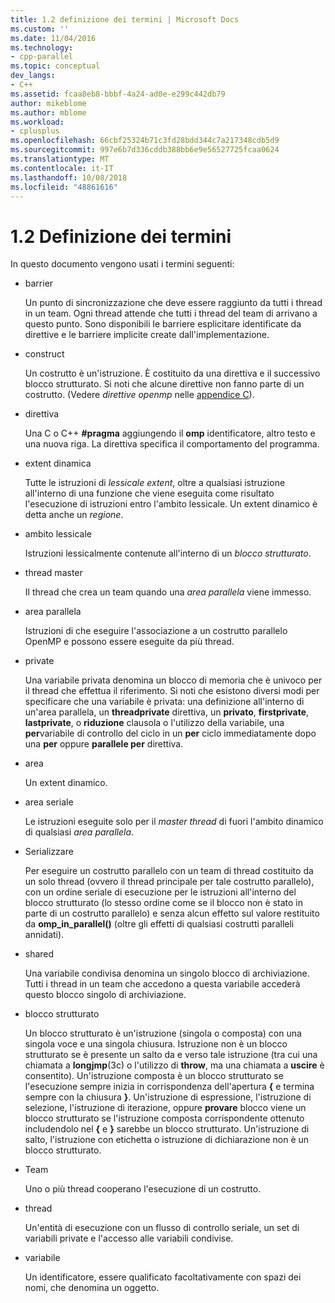 ```yaml
---
title: 1.2 definizione dei termini | Microsoft Docs
ms.custom: ''
ms.date: 11/04/2016
ms.technology:
- cpp-parallel
ms.topic: conceptual
dev_langs:
- C++
ms.assetid: fcaa8eb8-bbbf-4a24-ad0e-e299c442db79
author: mikeblome
ms.author: mblome
ms.workload:
- cplusplus
ms.openlocfilehash: 66cbf25324b71c3fd28bdd344c7a217348cdb5d9
ms.sourcegitcommit: 997e6b7d336cddb388bb6e9e56527725fcaa0624
ms.translationtype: MT
ms.contentlocale: it-IT
ms.lasthandoff: 10/08/2018
ms.locfileid: "48861616"
---
```

# <a name="12-definition-of-terms"></a>1.2 Definizione dei termini

In questo documento vengono usati i termini seguenti:

- barrier

   Un punto di sincronizzazione che deve essere raggiunto da tutti i thread in un team.  Ogni thread attende che tutti i thread del team di arrivano a questo punto. Sono disponibili le barriere esplicitare identificate da direttive e le barriere implicite create dall'implementazione.

- construct

   Un costrutto è un'istruzione. È costituito da una direttiva e il successivo blocco strutturato. Si noti che alcune direttive non fanno parte di un costrutto. (Vedere *direttive openmp* nelle [appendice C](../../parallel/openmp/c-openmp-c-and-cpp-grammar.md)).

- direttiva

   Una C o C++ **#pragma** aggiungendo il **omp** identificatore, altro testo e una nuova riga. La direttiva specifica il comportamento del programma.

- extent dinamica

   Tutte le istruzioni di *lessicale extent*, oltre a qualsiasi istruzione all'interno di una funzione che viene eseguita come risultato l'esecuzione di istruzioni entro l'ambito lessicale. Un extent dinamico è detta anche un *regione*.

- ambito lessicale

   Istruzioni lessicalmente contenute all'interno di un *blocco strutturato*.

- thread master

   Il thread che crea un team quando una *area parallela* viene immesso.

- area parallela

   Istruzioni di che eseguire l'associazione a un costrutto parallelo OpenMP e possono essere eseguite da più thread.

- private

   Una variabile privata denomina un blocco di memoria che è univoco per il thread che effettua il riferimento. Si noti che esistono diversi modi per specificare che una variabile è privata: una definizione all'interno di un'area parallela, un **threadprivate** direttiva, un **privato**, **firstprivate**, **lastprivate**, o **riduzione** clausola o l'utilizzo della variabile, una **per**variabile di controllo del ciclo in un **per** ciclo immediatamente dopo una **per** oppure **parallele per** direttiva.

- area

   Un extent dinamico.

- area seriale

   Le istruzioni eseguite solo per il *master thread* di fuori l'ambito dinamico di qualsiasi *area parallela*.

- Serializzare

   Per eseguire un costrutto parallelo con un team di thread costituito da un solo thread (ovvero il thread principale per tale costrutto parallelo), con un ordine seriale di esecuzione per le istruzioni all'interno del blocco strutturato (lo stesso ordine come se il blocco non è stato in parte di un costrutto parallelo) e senza alcun effetto sul valore restituito da **omp_in_parallel()** (oltre gli effetti di qualsiasi costrutti paralleli annidati).

- shared

   Una variabile condivisa denomina un singolo blocco di archiviazione. Tutti i thread in un team che accedono a questa variabile accederà questo blocco singolo di archiviazione.

- blocco strutturato

   Un blocco strutturato è un'istruzione (singola o composta) con una singola voce e una singola chiusura. Istruzione non è un blocco strutturato se è presente un salto da e verso tale istruzione (tra cui una chiamata a **longjmp**(3c) o l'utilizzo di **throw**, ma una chiamata a **uscire** è consentito). Un'istruzione composta è un blocco strutturato se l'esecuzione sempre inizia in corrispondenza dell'apertura **{** e termina sempre con la chiusura **}**. Un'istruzione di espressione, l'istruzione di selezione, l'istruzione di iterazione, oppure **provare** blocco viene un blocco strutturato se l'istruzione composta corrispondente ottenuto includendolo nel **{** e **}** sarebbe un blocco strutturato. Un'istruzione di salto, l'istruzione con etichetta o istruzione di dichiarazione non è un blocco strutturato.

- Team

   Uno o più thread cooperano l'esecuzione di un costrutto.

- thread

   Un'entità di esecuzione con un flusso di controllo seriale, un set di variabili private e l'accesso alle variabili condivise.

- variabile

   Un identificatore, essere qualificato facoltativamente con spazi dei nomi, che denomina un oggetto.
